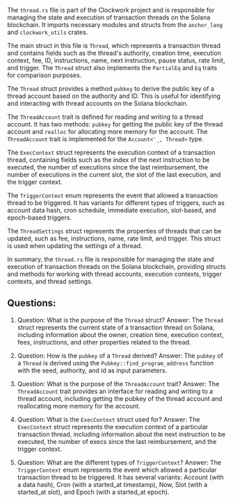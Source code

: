 The `thread.rs` file is part of the Clockwork project and is responsible for managing the state and execution of transaction threads on the Solana blockchain. It imports necessary modules and structs from the `anchor_lang` and `clockwork_utils` crates.

The main struct in this file is `Thread`, which represents a transaction thread and contains fields such as the thread's authority, creation time, execution context, fee, ID, instructions, name, next instruction, pause status, rate limit, and trigger. The `Thread` struct also implements the `PartialEq` and `Eq` traits for comparison purposes.

The `Thread` struct provides a method `pubkey` to derive the public key of a thread account based on the authority and ID. This is useful for identifying and interacting with thread accounts on the Solana blockchain.

The `ThreadAccount` trait is defined for reading and writing to a thread account. It has two methods: `pubkey` for getting the public key of the thread account and `realloc` for allocating more memory for the account. The `ThreadAccount` trait is implemented for the `Account<'_, Thread>` type.

The `ExecContext` struct represents the execution context of a transaction thread, containing fields such as the index of the next instruction to be executed, the number of executions since the last reimbursement, the number of executions in the current slot, the slot of the last execution, and the trigger context.

The `TriggerContext` enum represents the event that allowed a transaction thread to be triggered. It has variants for different types of triggers, such as account data hash, cron schedule, immediate execution, slot-based, and epoch-based triggers.

The `ThreadSettings` struct represents the properties of threads that can be updated, such as fee, instructions, name, rate limit, and trigger. This struct is used when updating the settings of a thread.

In summary, the `thread.rs` file is responsible for managing the state and execution of transaction threads on the Solana blockchain, providing structs and methods for working with thread accounts, execution contexts, trigger contexts, and thread settings.
## Questions: 
 1. Question: What is the purpose of the `Thread` struct?
   Answer: The `Thread` struct represents the current state of a transaction thread on Solana, including information about the owner, creation time, execution context, fees, instructions, and other properties related to the thread.

2. Question: How is the `pubkey` of a `Thread` derived?
   Answer: The `pubkey` of a `Thread` is derived using the `Pubkey::find_program_address` function with the seed, authority, and id as input parameters.

3. Question: What is the purpose of the `ThreadAccount` trait?
   Answer: The `ThreadAccount` trait provides an interface for reading and writing to a thread account, including getting the pubkey of the thread account and reallocating more memory for the account.

4. Question: What is the `ExecContext` struct used for?
   Answer: The `ExecContext` struct represents the execution context of a particular transaction thread, including information about the next instruction to be executed, the number of execs since the last reimbursement, and the trigger context.

5. Question: What are the different types of `TriggerContext`?
   Answer: The `TriggerContext` enum represents the event which allowed a particular transaction thread to be triggered. It has several variants: Account (with a data hash), Cron (with a started_at timestamp), Now, Slot (with a started_at slot), and Epoch (with a started_at epoch).
    